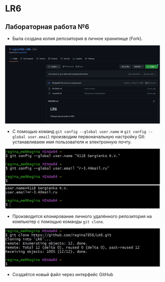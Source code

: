 # LR6
## Лабораторная работа №6
- Была создана копия репозитория в личное хранилище (Fork).

![](https://github.com/regina7856/LR6/blob/report/screens/1.jpg)

- С помощью команд `git config --global user.name` и `git config --global user.email` производим первоначальную настройку Git: устанавливаем имя пользователя и электронную почту.

![](https://github.com/regina7856/LR6/blob/report/screens/2.jpg)
![](https://github.com/regina7856/LR6/blob/report/screens/3.jpg)

- Производится клонирование личного удалённого репозитория на компьютер с помощью команды `git clone`.

![](https://github.com/regina7856/LR6/blob/report/screens/4.jpg)

- Создаётся новый файл через интерфейс GitHub
